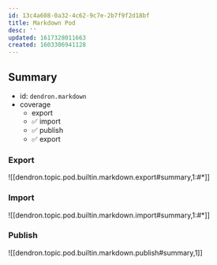 ```yaml
---
id: 13c4a608-0a32-4c62-9c7e-2b7f9f2d18bf
title: Markdown Pod
desc: ''
updated: 1617328011663
created: 1603306941128
---
```


## Summary
- id: `dendron.markdown`
- coverage
  - export 
  - ✅ import
  - ✅ publish
  - ✅ export

### Export

![[dendron.topic.pod.builtin.markdown.export#summary,1:#*]]


### Import

![[dendron.topic.pod.builtin.markdown.import#summary,1:#*]]

### Publish

![[dendron.topic.pod.builtin.markdown.publish#summary,1]]

